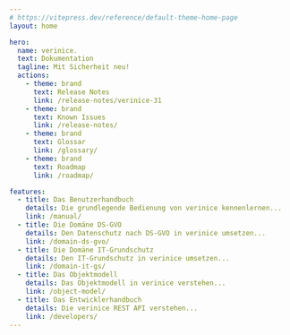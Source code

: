 ```yaml
---
# https://vitepress.dev/reference/default-theme-home-page
layout: home

hero:
  name: verinice.
  text: Dokumentation
  tagline: Mit Sicherheit neu!
  actions:
    - theme: brand
      text: Release Notes
      link: /release-notes/verinice-31
    - theme: brand
      text: Known Issues
      link: /release-notes/
    - theme: brand
      text: Glossar
      link: /glossary/
    - theme: brand
      text: Roadmap
      link: /roadmap/

features:
  - title: Das Benutzerhandbuch 
    details: Die grundlegende Bedienung von verinice kennenlernen...
    link: /manual/
  - title: Die Domäne DS-GVO
    details: Den Datenschutz nach DS-GVO in verinice umsetzen...
    link: /domain-ds-gvo/
  - title: Die Domäne IT-Grundschutz
    details: Den IT-Grundschutz in verinice umsetzen...
    link: /domain-it-gs/
  - title: Das Objektmodell
    details: Das Objektmodell in verinice verstehen...
    link: /object-model/
  - title: Das Entwicklerhandbuch
    details: Die verinice REST API verstehen...
    link: /developers/
---
```


